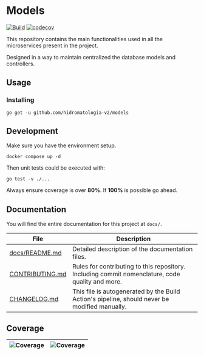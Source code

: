 # Models

[![Build](https://github.com/hidromatologia-v2/models/actions/workflows/build.yaml/badge.svg)](https://github.com/hidromatologia-v2/models/actions/workflows/build.yaml)
[![codecov](https://codecov.io/gh/hidromatologia-v2/models/branch/main/graph/badge.svg?token=CNV9IFQG8O)](https://codecov.io/gh/hidromatologia-v2/models)

This repository contains the main functionalities used in all the microservices present in the project.

Designed in a way to maintain centralized the database models and controllers.

## Usage

### Installing

```shell
go get -u github.com/hidromatologia-v2/models
```

## Development

Make sure you have the environment setup.

```shell
docker compose up -d
```

Then unit tests could be executed with:

```shell
go test -v ./...
```

Always ensure coverage is over **80%**. If **100%** is possible go ahead.

## Documentation

You will find the entire documentation for this project at `docs/`.

| File                               | Description                                                  |
| ---------------------------------- | ------------------------------------------------------------ |
| [docs/README.md](docs/README.md)   | Detailed description of the documentation files.             |
| [CONTRIBUTING.md](CONTRIBUTING.md) | Rules for contributing to this repository. Including commit nomenclature, code quality and more. |
| [CHANGELOG.md](CHANGELOG.md)       | This file is autogenerated by the Build Action's pipeline, should never be modified manually. |

## Coverage

| ![[Coverage](https://app.codecov.io/gh/hidromatologia-v2/models)](https://codecov.io/gh/hidromatologia-v2/models/branch/main/graphs/sunburst.svg?token=CNV9IFQG8O) | ![[Coverage](https://app.codecov.io/gh/hidromatologia-v2/models)](https://codecov.io/gh/hidromatologia-v2/models/branch/main/graphs/tree.svg?token=CNV9IFQG8O) |
| ------------------------------------------------------------ | ------------------------------------------------------------ |

